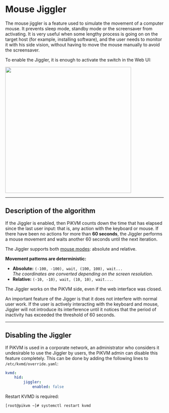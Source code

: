 # Mouse Jiggler

The mouse jiggler is a feature used to simulate the movement of a computer mouse.
It prevents sleep mode, standby mode or the screensaver from activating.
It is very useful when some lengthy process is going on on the target host
(for example, installing software), and the user needs to monitor it with his side vision,
without having to move the mouse manually to avoid the screensaver.

To enable the Jiggler, it is enough to activate the switch in the Web UI:

<img src="mouse_jiggler_menu.png" width="400"/>


-----
## Description of the algorithm

If the Jiggler is enabled, then PiKVM counts down the time that has elapsed since the last user input:
that is, any action with the keyboard or mouse. If there have been no actions for more than **60 seconds**,
the Jiggler performs a mouse movement and waits another 60 seconds until the next iteration.

The Jiggler supports both [mouse modes](mouse.md): absolute and relative.

**Movement patterns are deterministic:**

* **Absolute:** `(-100, -100), wait, (100, 100), wait...`<br>*The coordinates are converted depending on the screen resolution.*
* **Relative:** `(-10, -10), wait, (10, 10), wait...`.

The Jiggler works on the PiKVM side, even if the web interface was closed.

An important feature of the Jigger is that it does not interfere with normal user work.
If the user is actively interacting with the keyboard and mouse, Jiggler will not introduce its interference
until it notices that the period of inactivity has exceeded the threshold of 60 seconds.


-----
## Disabling the Jiggler

If PiKVM is used in a corporate network, an administrator who considers it undesirable to use the Jiggler by users,
the PiKVM admin can disable this feature completely. This can be done by adding the following lines to `/etc/kvmd/override.yaml`:

```yaml
kvmd:
    hid:
        jiggler:
            enabled: false
```

Restart KVMD is required:

```console
[root@pikvm ~]# systemctl restart kvmd
```
